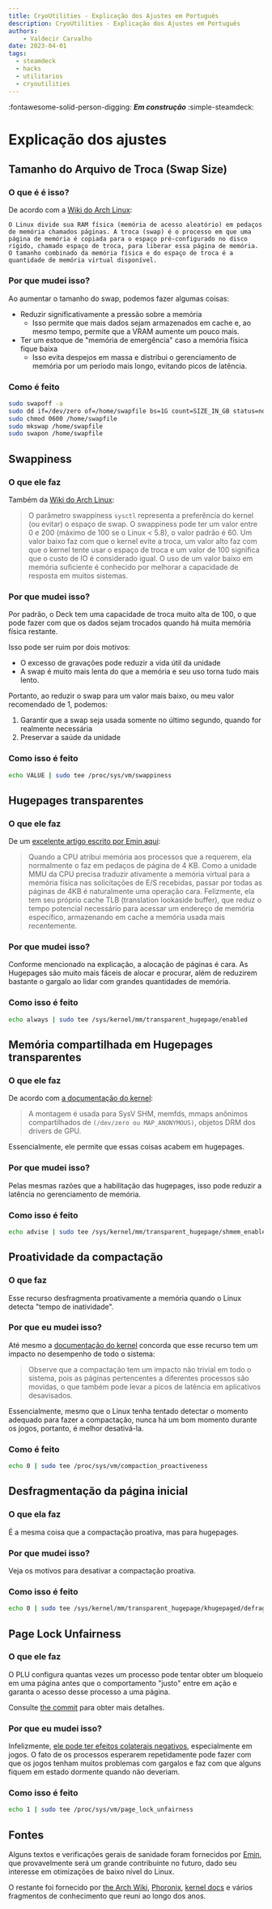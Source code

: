 ```yaml
---
title: CryoUtilities - Explicação dos Ajustes em Português
description: CryoUtilities - Explicação dos Ajustes em Português
authors:
    - Valdecir Carvalho
date: 2023-04-01
tags:
  - steamdeck
  - hacks
  - utilitarios
  - cryoutilities
---
```


:fontawesome-solid-person-digging: **_Em construção_**
:simple-steamdeck:

# Explicação dos ajustes

## Tamanho do Arquivo de Troca (Swap Size)

### O que é é isso?

De acordo com a [Wiki do Arch Linux](https://wiki.archlinux.org/title/swap):

```
O Linux divide sua RAM física (memória de acesso aleatório) em pedaços de memória chamados páginas. A troca (swap) é o processo em que uma página de memória é copiada para o espaço pré-configurado no disco rígido, chamado espaço de troca, para liberar essa página de memória. O tamanho combinado da memória física e do espaço de troca é a quantidade de memória virtual disponível.
```

### Por que mudei isso?

Ao aumentar o tamanho do swap, podemos fazer algumas coisas:

* Reduzir significativamente a pressão sobre a memória
    * Isso permite que mais dados sejam armazenados em cache e, ao mesmo tempo, permite que a VRAM aumente um pouco mais.
* Ter um estoque de "memória de emergência" caso a memória física fique baixa
    * Isso evita despejos em massa e distribui o gerenciamento de memória por um período mais longo, evitando picos de latência.

### Como é feito

```bash
sudo swapoff -a
sudo dd if=/dev/zero of=/home/swapfile bs=1G count=SIZE_IN_GB status=none
sudo chmod 0600 /home/swapfile
sudo mkswap /home/swapfile  
sudo swapon /home/swapfile
```

## Swappiness

### O que ele faz

Também da [Wiki do Arch Linux](https://wiki.archlinux.org/title/swap#Swappiness):

> O parâmetro swappiness ``sysctl`` representa a preferência do kernel (ou evitar) o espaço de swap. O swappiness pode ter um valor entre 0 e 200 (máximo de 100 se o Linux < 5.8), o valor padrão é 60.
Um valor baixo faz com que o kernel evite a troca, um valor alto faz com que o kernel tente usar o espaço de troca e um valor de 100 significa que o custo de IO é considerado igual. O uso de um valor baixo em memória suficiente é conhecido por melhorar a capacidade de resposta em muitos sistemas.

### Por que mudei isso?

Por padrão, o Deck tem uma capacidade de troca muito alta de 100, o que pode fazer com que os dados sejam trocados quando há muita memória física restante.

Isso pode ser ruim por dois motivos:

* O excesso de gravações pode reduzir a vida útil da unidade
* A swap é muito mais lenta do que a memória e seu uso torna tudo mais lento.

Portanto, ao reduzir o swap para um valor mais baixo, ou meu valor recomendado de 1, podemos:

1. Garantir que a swap seja usada somente no último segundo, quando for realmente necessária
2. Preservar a saúde da unidade

### Como isso é feito

```bash
echo VALUE | sudo tee /proc/sys/vm/swappiness
```

## Hugepages transparentes

### O que ele faz

De um [excelente artigo escrito por Emin aqui](https://xeome.github.io/notes/Transparent-Huge-Pages/):

>Quando a CPU atribui memória aos processos que a requerem, ela normalmente o faz em pedaços de página de 4 KB.
Como a unidade MMU da CPU precisa traduzir ativamente a memória virtual para a memória física nas solicitações de E/S recebidas, passar por todas as páginas de 4KB é naturalmente uma operação cara. Felizmente, ela tem seu próprio cache TLB (translation lookaside buffer), que reduz o tempo potencial necessário para acessar um endereço de memória específico, armazenando em cache a memória usada mais recentemente.


### Por que mudei isso?

Conforme mencionado na explicação, a alocação de páginas é cara. As Hugepages são muito mais fáceis de alocar e procurar, além de reduzirem bastante o gargalo ao lidar com grandes quantidades de memória.

### Como isso é feito

```bash
echo always | sudo tee /sys/kernel/mm/transparent_hugepage/enabled
```

## Memória compartilhada em Hugepages transparentes

### O que ele faz

De acordo com [a documentação do kernel](https://www.kernel.org/doc/html/next/admin-guide/mm/transhuge.html#hugepages-in-tmpfs-shmem):

> A montagem é usada para SysV SHM, memfds, mmaps anônimos compartilhados de ``(/dev/zero ou MAP_ANONYMOUS)``, objetos DRM dos drivers de GPU.

Essencialmente, ele permite que essas coisas acabem em hugepages.

### Por que mudei isso?

Pelas mesmas razões que a habilitação das hugepages, isso pode reduzir a latência no gerenciamento de memória.

### Como isso é feito

```bash
echo advise | sudo tee /sys/kernel/mm/transparent_hugepage/shmem_enabled
```

## Proatividade da compactação

### O que faz

Esse recurso desfragmenta proativamente a memória quando o Linux detecta "tempo de inatividade".

### Por que eu mudei isso?

Até mesmo a [documentação do kernel](https://docs.kernel.org/admin-guide/sysctl/vm.html#compaction-proactiveness) concorda que esse recurso tem um impacto no desempenho de todo o sistema:

> Observe que a compactação tem um impacto não trivial em todo o sistema, pois as páginas pertencentes a diferentes processos são movidas, o que também pode levar a picos de latência em aplicativos desavisados.

Essencialmente, mesmo que o Linux tenha tentado detectar o momento adequado para fazer a compactação, nunca há um bom momento durante os jogos, portanto, é melhor desativá-la.

### Como é feito

```bash
echo 0 | sudo tee /proc/sys/vm/compaction_proactiveness
```

## Desfragmentação da página inicial

### O que ela faz

É a mesma coisa que a compactação proativa, mas para hugepages.

### Por que mudei isso?

Veja os motivos para desativar a compactação proativa.

### Como isso é feito

```bash
echo 0 | sudo tee /sys/kernel/mm/transparent_hugepage/khugepaged/defrag
```

## Page Lock Unfairness

### O que ele faz

O PLU configura quantas vezes um processo pode tentar obter um bloqueio em uma página antes que o comportamento "justo" entre em ação e garanta o acesso desse processo a uma página.

Consulte [the commit](https://git.kernel.org/pub/scm/linux/kernel/git/torvalds/linux.git/commit/?id=5ef64cc8987a9211d3f3667331ba3411a94ddc79) para obter mais detalhes.

### Por que eu mudei isso?

Infelizmente, [ele pode ter efeitos colaterais negativos](https://www.phoronix.com/review/linux-59-fairness), especialmente em jogos. O fato de os processos esperarem repetidamente pode fazer com que os jogos tenham muitos problemas com gargalos e faz com que alguns fiquem em estado dormente quando não deveriam.

### Como isso é feito

```bash
echo 1 | sudo tee /proc/sys/vm/page_lock_unfairness
```

## Fontes

Alguns textos e verificações gerais de sanidade foram fornecidos por [Emin](https://github.com/xeome), que provavelmente será um grande contribuinte no futuro, dado seu interesse em otimizações de baixo nível do Linux.

O restante foi fornecido por [the Arch Wiki](https://wiki.archlinux.org), [Phoronix](https://www.phoronix.com),
[kernel docs](https://docs.kernel.org) e vários fragmentos de conhecimento que reuni ao longo dos anos.

